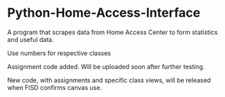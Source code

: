 # Python-Home-Access-Interface
A program that scrapes data from Home Access Center to form statistics and useful data.

Use numbers for respective classes

Assignment code added. Will be uploaded soon after further testing.

New code, with assignments and specific class views, will be released when FISD confirms canvas use.
